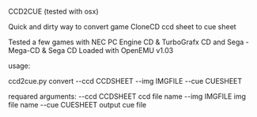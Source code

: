 CCD2CUE
(tested with osx)

Quick and dirty way to convert game CloneCD ccd sheet to cue sheet

Tested a few games with NEC PC Engine CD & TurboGrafx CD and Sega - Mega-CD & Sega CD
Loaded with OpenEMU v1.03

usage:

ccd2cue.py convert --ccd CCDSHEET --img IMGFILE --cue CUESHEET

requared arguments:
  --ccd CCDSHEET  ccd file name
  --img IMGFILE   img file name
  --cue CUESHEET  output cue file
